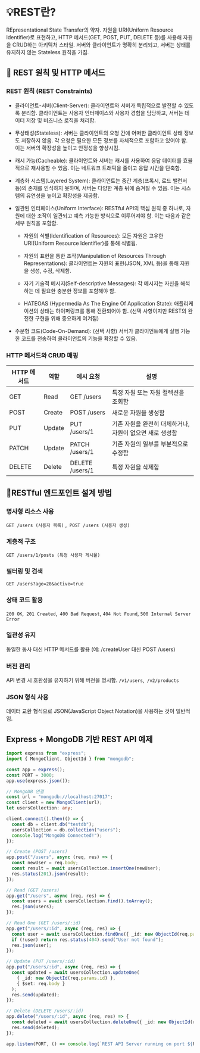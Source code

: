 # 💡REST란?
REpresentational State Transfer의 약자.
자원을 URI(Uniform Resource Identifier)로 표현하고,
HTTP 메서드(GET, POST, PUT, DELETE 등)를 사용해 자원을 CRUD하는 아키텍처 스타일.
서버와 클라이언트가 명확히 분리되고, 서버는 상태를 유지하지 않는 Stateless 원칙을 가짐.


## 🧠 REST 원칙 및 HTTP 메서드

### REST 원칙 (REST Constraints)
- 클라이언트-서버(Client-Server): 클라이언트와 서버가 독립적으로 발전할 수 있도록 분리함. 클라이언트는 사용자 인터페이스와 사용자 경험을 담당하고, 서버는 데이터 저장 및 비즈니스 로직을 처리함.

- 무상태성(Stateless): 서버는 클라이언트의 요청 간에 어떠한 클라이언트 상태 정보도 저장하지 않음. 각 요청은 필요한 모든 정보를 자체적으로 포함하고 있어야 함. 이는 서버의 확장성을 높이고 안정성을 향상시킴.

- 캐시 가능(Cacheable): 클라이언트와 서버는 캐시를 사용하여 응답 데이터를 효율적으로 재사용할 수 있음. 이는 네트워크 트래픽을 줄이고 응답 시간을 단축함.

- 계층화 시스템(Layered System): 클라이언트는 중간 계층(프록시, 로드 밸런서 등)의 존재를 인식하지 못하며, 서버는 다양한 계층 뒤에 숨겨질 수 있음. 이는 시스템의 유연성을 높이고 확장성을 제공함.

- 일관된 인터페이스(Uniform Interface): RESTful API의 핵심 원칙 중 하나로, 자원에 대한 조작이 일관되고 예측 가능한 방식으로 이루어져야 함. 이는 다음과 같은 세부 원칙을 포함함.

  - 자원의 식별(Identification of Resources): 모든 자원은 고유한 URI(Uniform Resource Identifier)를 통해 식별됨.

  - 자원의 표현을 통한 조작(Manipulation of Resources Through Representations): 클라이언트는 자원의 표현(JSON, XML 등)을 통해 자원을 생성, 수정, 삭제함.

  - 자기 기술적 메시지(Self-descriptive Messages): 각 메시지는 자신을 해석하는 데 필요한 충분한 정보를 포함해야 함.

  - HATEOAS (Hypermedia As The Engine Of Application State): 애플리케이션의 상태는 하이퍼링크를 통해 전환되어야 함. (선택 사항이지만 REST의 완전한 구현을 위해 중요하게 여겨짐)

- 주문형 코드(Code-On-Demand): (선택 사항) 서버가 클라이언트에게 실행 가능한 코드를 전송하여 클라이언트의 기능을 확장할 수 있음.

### HTTP 메서드와 CRUD 매핑
HTTP 메서드|	역할|	예시 요청|	설명|
|----------|----|----------|--------|
GET	|Read|	GET /users|	특정 자원 또는 자원 컬렉션을 조회함|
POST|	Create	|POST /users|	 새로운 자원을 생성함|
PUT	|Update|	PUT /users/1|	기존 자원을 완전히 대체하거나, 자원이 없으면 새로 생성함|
PATCH	|Update	|PATCH /users/1|기존 자원의 일부를 부분적으로 수정함|
DELETE|	Delete|	DELETE /users/1|	특정 자원을 삭제함|

## 🧠RESTful 엔드포인트 설계 방법

### 명사형 리소스 사용
```GET /users (사용자 목록)``` ,``` POST /users (사용자 생성)```

### 계층적 구조
```GET /users/1/posts (특정 사용자 게시물)```

### 필터링 및 검색
```GET /users?age=20&active=true```

### 상태 코드 활용
```200 OK```,``` 201 Created```,``` 400 Bad Request```, ```404 Not Found```, ```500 Internal Server Error```

### 일관성 유지
동일한 동사 대신 HTTP 메서드를 활용 (예: /createUser 대신 POST /users)

### 버전 관리
API 변경 시 호환성을 유지하기 위해 버전을 명시함.
```/v1/users```,``` /v2/products```

### JSON 형식 사용
데이터 교환 형식으로 JSON(JavaScript Object Notation)을 사용하는 것이 일반적임.

## Express + MongoDB 기반 REST API 예제
```ts
import express from "express";
import { MongoClient, ObjectId } from "mongodb";

const app = express();
const PORT = 3000;
app.use(express.json());

// MongoDB 연결
const url = "mongodb://localhost:27017";
const client = new MongoClient(url);
let usersCollection: any;

client.connect().then(() => {
  const db = client.db("testdb");
  usersCollection = db.collection("users");
  console.log("MongoDB Connected!");
});

// Create (POST /users)
app.post("/users", async (req, res) => {
  const newUser = req.body;
  const result = await usersCollection.insertOne(newUser);
  res.status(201).json(result);
});

// Read (GET /users)
app.get("/users", async (req, res) => {
  const users = await usersCollection.find().toArray();
  res.json(users);
});

// Read One (GET /users/:id)
app.get("/users/:id", async (req, res) => {
  const user = await usersCollection.findOne({ _id: new ObjectId(req.params.id) });
  if (!user) return res.status(404).send("User not found");
  res.json(user);
});

// Update (PUT /users/:id)
app.put("/users/:id", async (req, res) => {
  const updated = await usersCollection.updateOne(
    { _id: new ObjectId(req.params.id) },
    { $set: req.body }
  );
  res.send(updated);
});

// Delete (DELETE /users/:id)
app.delete("/users/:id", async (req, res) => {
  const deleted = await usersCollection.deleteOne({ _id: new ObjectId(req.params.id) });
  res.send(deleted);
});

app.listen(PORT, () => console.log(`REST API Server running on port ${PORT}`));
```
